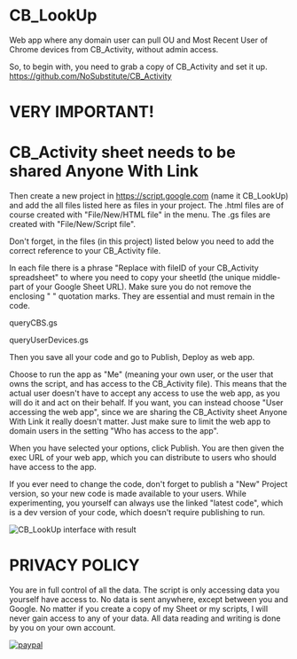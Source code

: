 # CB_LookUp
Web app where any domain user can pull OU and Most Recent User of Chrome devices from CB_Activity, without admin access.

So, to begin with, you need to grab a copy of CB_Activity and set it up.
https://github.com/NoSubstitute/CB_Activity

# VERY IMPORTANT!
# CB_Activity sheet needs to be shared Anyone With Link

Then create a new project in https://script.google.com (name it CB_LookUp) and add the all files listed here as files in your project. The .html files are of course created with "File/New/HTML file" in the menu. The .gs files are created with "File/New/Script file".

Don't forget, in the files (in this project) listed below you need to add the correct reference to your CB_Activity file.

In each file there is a phrase "Replace with fileID of your CB_Activity spreadsheet" to where you need to copy your sheetId (the unique middle-part of your Google Sheet URL). Make sure you do not remove the enclosing " " quotation marks. They are essential and must remain in the code.

queryCBS.gs

queryUserDevices.gs

Then you save all your code and go to Publish, Deploy as web app.

Choose to run the app as "Me" (meaning your own user, or the user that owns the script, and has access to the CB_Activity file). This means that the actual user doesn't have to accept any access to use the web app, as you will do it and act on their behalf. If you want, you can instead choose "User accessing the web app", since we are sharing the CB_Activity sheet Anyone With Link it really doesn't matter. Just make sure to limit the web app to domain users in the setting "Who has access to the app".

When you have selected your options, click Publish. You are then given the exec URL of your web app, which you can distribute to users who should have access to the app.

If you ever need to change the code, don't forget to publish a "New" Project version, so your new code is made available to your users. While experimenting, you yourself can always use the linked "latest code", which is a dev version of your code, which doesn't require publishing to run.

![CB_LookUp interface with result](https://i.imgur.com/4I3qjIn.png)

# PRIVACY POLICY

You are in full control of all the data. The script is only accessing data you yourself have access to. No data is sent anywhere, except between you and Google. No matter if you create a copy of my Sheet or my scripts, I will never gain access to any of your data. All data reading and writing is done by you on your own account.

[![paypal](https://www.paypalobjects.com/en_US/i/btn/btn_donateCC_LG.gif)](https://www.paypal.me/NoSubstitute)
